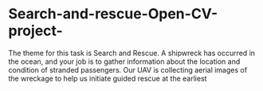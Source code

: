 # Search-and-rescue-Open-CV-project-
 The theme for this task is Search and Rescue. A shipwreck has occurred in the ocean, and your  job is to gather information about the location and condition of stranded passengers. Our UAV  is collecting aerial images of the wreckage to help us initiate guided rescue at the earliest
